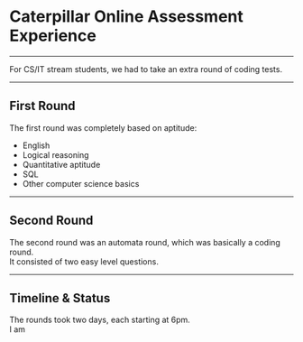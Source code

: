 # Caterpillar Online Assessment Experience

---

For CS/IT stream students, we had to take an extra round of coding tests.

---

## First Round

The first round was completely based on aptitude:  
- English  
- Logical reasoning  
- Quantitative aptitude  
- SQL  
- Other computer science basics

---

## Second Round

The second round was an automata round, which was basically a coding round.  
It consisted of two easy level questions.

---

## Timeline & Status

The rounds took two days, each starting at 6pm.  
I am